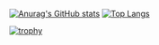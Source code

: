 [![Anurag's GitHub stats](https://github-readme-stats.vercel.app/api?username=momo-aux1)](https://github.com/anuraghazra/github-readme-stats)
[![Top Langs](https://github-readme-stats.vercel.app/api/top-langs/?username=momo-aux1)](https://github.com/anuraghazra/github-readme-stats)

[![trophy](https://github-profile-trophy.vercel.app/?username=momo-aux1&theme=onedark)](https://github.com/ryo-ma/github-profile-trophy)
<!--
**momo-AUX1/momo-AUX1** is a ✨ _special_ ✨ repository because its `README.md` (this file) appears on your GitHub profile.

Here are some ideas to get you started:

- 🔭 I’m currently working on ...
- 🌱 I’m currently learning ...
- 👯 I’m looking to collaborate on ...
- 🤔 I’m looking for help with ...
- 💬 Ask me about ...
- 📫 How to reach me: ...
- 😄 Pronouns: ...
- ⚡ Fun fact: ...
-->
